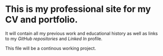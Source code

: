 # This is my professional site for my CV and portfolio.

It will contain all my previous work and educational history as well as links to my *GitHub repositories* and *Linked In* profile.

This file will be a continous working project.
